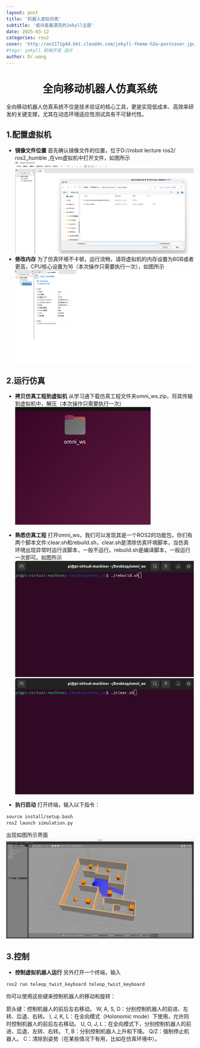 ```yaml
---
layout: post
title: '机器人虚拟仿真'
subtitle: '或许是最漂亮的Jekyll主题'
date: 2025-03-12
categories: ros2
cover: 'http://on2171g4d.bkt.clouddn.com/jekyll-theme-h2o-postcover.jpg'
#tags: jekyll 前端开发 设计
author: Dr.wang
---
```

# <center>全向移动机器人仿真系统
全向移动机器人仿真系统不仅是技术验证的核心工具，更是实现低成本、高效率研发的关键支撑，尤其在动态环境适应性测试具有不可替代性‌。
## 1.配置虚拟机
- **镜像文件位置**
首先确认镜像文件的位置，位于D://robot lecture ros2/ ros2_humble ,在vm虚拟机中打开文件，如图所示
![alt text](/assets/images/无标题.png)
- **修改内存**
为了仿真环境不卡顿，运行流畅，请将虚拟机的内存设置为8GB或者更高，CPU核心设置为16（本次操作只需要执行一次），如图所示
![alt text](/assets/images/无标题1.png)
## 2.运行仿真
- **拷贝仿真工程到虚拟机**
从学习通下载仿真工程文件夹omni_ws.zip，将其传输到虚拟机中，解压（本次操作只需要执行一次）![alt text](/assets/images/16-08-49.png)


- **熟悉仿真工程**
打开omni_ws，我们可以发现其是一个ROS2的功能包，你们有两个脚本文件:clear.sh和rebuild.sh，clear.sh是清除仿真环境脚本，当仿真环境出现异常时运行该脚本，一般不运行。rebuild.sh是编译脚本，一般运行一次即可。如图所示
![alt text](/assets/images/16-10-02.png)
![alt text](/assets/images/16-10-46.png)
- **执行启动**
打开终端，输入以下指令：
```xml
source install/setup.bash
ros2 launch simulation.py
```
出现如图所示界面
![alt text](/assets/images/16-12-46.png)
## 3.控制
- **控制虚拟机器人运行**
另外打开一个终端，输入
 ```xml
ros2 run teleop_twist_keyboard teleop_twist_keyboard
 ```
 你可以使用这些键来控制机器人的移动和旋转：

箭头键：控制机器人的前后左右移动。
W, A, S, D：分别控制机器人的前进、左转、后退、右转。
I, J, K, L：在全向模式（Holonomic mode）下使用，允许同时控制机器人的前后左右移动。
U, O, J, L：在全向模式下，分别控制机器人的前进、后退、左转、右转。
T, B：分别控制机器人上升和下降。
Q/Z：强制停止机器人。
C：清除到姿势（在某些情况下有用，比如在仿真环境中）。

